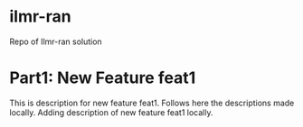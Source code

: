 # ilmr-ran
Repo of Ilmr-ran solution 

# Part1: New Feature feat1 
This is description for new feature feat1. Follows here the descriptions made locally.
Adding description of new feature feat1 locally.
